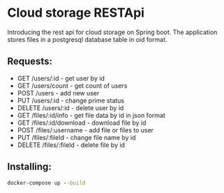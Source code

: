 # Cloud storage RESTApi

Introducing the rest api for cloud storage on Spring boot. The application stores files in a postgresql database table in oid format.

## Requests: 
+ GET /users/:id - get user by id
+ GET /users/count - get count of users
+ POST /users - add new user
+ PUT /users/:id - change prime status
+ DELETE /users/:id - delete user by id
+ GET /files/:id/info - get file data by id in json format
+ GET /files/:id/download - download file by id
+ POST /files/:username - add file or files to user
+ PUT /files/:fileId - change file name by id
+ DELETE /files/:fileId - delete file by id

## Installing:

```cmd
docker-compose up --build
```

